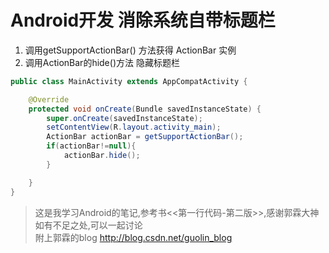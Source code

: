 # Android开发 消除系统自带标题栏

1. 调用getSupportActionBar() 方法获得 ActionBar 实例
2. 调用ActionBar的hide()方法 隐藏标题栏

```java
public class MainActivity extends AppCompatActivity {

    @Override
    protected void onCreate(Bundle savedInstanceState) {
        super.onCreate(savedInstanceState);
        setContentView(R.layout.activity_main);
        ActionBar actionBar = getSupportActionBar();
        if(actionBar!=null){
            actionBar.hide();
        }

    }
}
```
>这是我学习Android的笔记,参考书<<第一行代码-第二版>>,感谢郭霖大神  
如有不足之处,可以一起讨论    
附上郭霖的blog http://blog.csdn.net/guolin_blog
